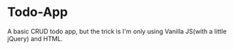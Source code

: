 # Todo-App
A basic CRUD todo app, but the trick is I'm only using Vanilla JS(with a little jQuery) and HTML.
